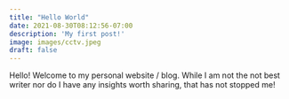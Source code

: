 ```yaml
---
title: "Hello World"
date: 2021-08-30T08:12:56-07:00
description: 'My first post!'
image: images/cctv.jpeg
draft: false
---
```


Hello! Welcome to my personal website / blog. While I am not the not best writer nor do I have any insights worth sharing, that has not stopped me! 